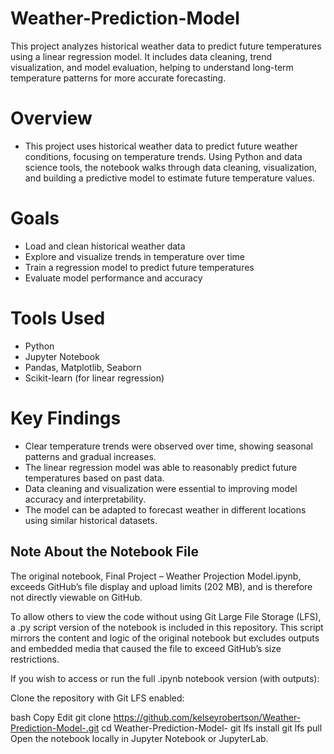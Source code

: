 # Weather-Prediction-Model
This project analyzes historical weather data to predict future temperatures using a linear regression model. It includes data cleaning, trend visualization, and model evaluation, helping to understand long-term temperature patterns for more accurate forecasting.

# Overview
- This project uses historical weather data to predict future weather conditions, focusing on temperature trends. Using Python and data science tools, the notebook walks through data cleaning, visualization, and building a predictive model to estimate future temperature values.

# Goals
- Load and clean historical weather data
- Explore and visualize trends in temperature over time
- Train a regression model to predict future temperatures
- Evaluate model performance and accuracy

# Tools Used
- Python
- Jupyter Notebook
- Pandas, Matplotlib, Seaborn
- Scikit-learn (for linear regression)

# Key Findings
- Clear temperature trends were observed over time, showing seasonal patterns and gradual increases.
- The linear regression model was able to reasonably predict future temperatures based on past data.
- Data cleaning and visualization were essential to improving model accuracy and interpretability.
- The model can be adapted to forecast weather in different locations using similar historical datasets.


## Note About the Notebook File

The original notebook, Final Project – Weather Projection Model.ipynb, exceeds GitHub’s file display and upload limits (202 MB), and is therefore not directly viewable on GitHub.

To allow others to view the code without using Git Large File Storage (LFS), a .py script version of the notebook is included in this repository. This script mirrors the content and logic of the original notebook but excludes outputs and embedded media that caused the file to exceed GitHub’s size restrictions.

If you wish to access or run the full .ipynb notebook version (with outputs):

Clone the repository with Git LFS enabled:

bash
Copy
Edit
git clone https://github.com/kelseyrobertson/Weather-Prediction-Model-.git
cd Weather-Prediction-Model-
git lfs install
git lfs pull
Open the notebook locally in Jupyter Notebook or JupyterLab.
